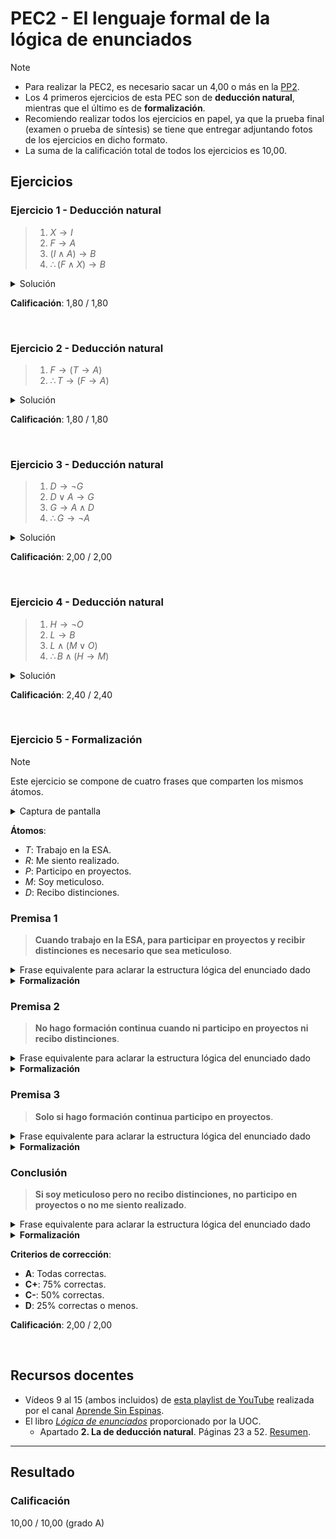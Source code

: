 # PEC2 - El lenguaje formal de la lógica de enunciados

>[!NOTE]
>- Para realizar la PEC2, es necesario sacar un 4,00 o más en la [PP2](pp2).
>- Los 4 primeros ejercicios de esta PEC son de **deducción natural**, mientras que el último es de **formalización**.
>- Recomiendo realizar todos los ejercicios en papel, ya que la prueba final (examen o prueba de síntesis) se tiene que entregar adjuntando fotos de los ejercicios en dicho formato.
>- La suma de la calificación total de todos los ejercicios es 10,00.

## Ejercicios

### Ejercicio 1 - Deducción natural

>1. $X \rightarrow I$
>2. $F \rightarrow A$
>3. $(I \wedge A) \rightarrow B$
>4. $\therefore (F \wedge X) \rightarrow B$

<details>
	<summary>Solución</summary>

![](capturas/1.png)
</details>

**Calificación**: 1,80 / 1,80

<br>

### Ejercicio 2 - Deducción natural

>1. $F \rightarrow (T \rightarrow A)$
>2. $\therefore T \rightarrow (F \rightarrow A)$

<details>
	<summary>Solución</summary>

![](capturas/2.png)
</details>

**Calificación**: 1,80 / 1,80

<br>

### Ejercicio 3 - Deducción natural

>1. $D \rightarrow \neg G$
>2. $D \vee A \rightarrow G$
>3. $G \rightarrow A \wedge D$
>4. $\therefore G \rightarrow \neg A$

<details>
	<summary>Solución</summary>

![](capturas/3.png)
</details>

**Calificación**: 2,00 / 2,00

<br>

### Ejercicio 4 - Deducción natural

>1. $H \rightarrow \neg O$
>2. $L \rightarrow B$
>3. $L \wedge (M \vee O)$
>4. $\therefore B \wedge (H \rightarrow M)$

<details>
	<summary>Solución</summary>

![](capturas/4.png)
</details>

**Calificación**: 2,40 / 2,40

<br>

### Ejercicio 5 - Formalización

>[!NOTE]
>Este ejercicio se compone de cuatro frases que comparten los mismos átomos.

<details>
	<summary>Captura de pantalla</summary>

![](capturas/5.png)
</details>

**Átomos**:
- $T$: Trabajo en la ESA.
- $R$: Me siento realizado.
- $P$: Participo en proyectos.
- $M$: Soy meticuloso.
- $D$: Recibo distinciones.

### Premisa 1

>**Cuando trabajo en la ESA, para participar en proyectos y recibir distinciones es necesario que sea meticuloso**.

<details>
	<summary>Frase equivalente para aclarar la estructura lógica del enunciado dado</summary>

Trabajar en la ESA es **SUFICIENTE** para (ser meticuloso es **NECESARIO** para (participar en proyectos **Y** recibir distinciones))
</details>

<details>
	<summary><strong>Formalización</strong></summary>

$T \rightarrow ((P \wedge D) \rightarrow M)$
</details>

### Premisa 2

>**No hago formación continua cuando ni participo en proyectos ni recibo distinciones**.

<details>
	<summary>Frase equivalente para aclarar la estructura lógica del enunciado dado</summary>

(**NO** participar en proyectos **Y NO** recibir distinciones) es **SUFICIENTE** para no hacer formación continua
</details>

<details>
	<summary><strong>Formalización</strong></summary>

$(\neg P \wedge \neg D) \rightarrow \neg F$
</details>

### Premisa 3

>**Solo si hago formación continua participo en proyectos**.

<details>
	<summary>Frase equivalente para aclarar la estructura lógica del enunciado dado</summary>

Hacer formación continua es **NECESARIO** para participar en proyectos
</details>

<details>
	<summary><strong>Formalización</strong></summary>

$P \rightarrow F$
</details>

### Conclusión

>**Si soy meticuloso pero no recibo distinciones, no participo en proyectos o no me siento realizado**.

<details>
	<summary>Frase equivalente para aclarar la estructura lógica del enunciado dado</summary>

Ser meticuloso **Y NO** recibir distinciones es **SUFICIENTE** para **NO** participar en proyectos **O NO** sentirme realizado
</details>

<details>
	<summary><strong>Formalización</strong></summary>

$(M \wedge \neg D) \rightarrow (\neg P \vee \neg R)$
</details>

**Criterios de corrección**:
- **A**: Todas correctas.
- **C+**: 75% correctas.
- **C-**: 50% correctas.
- **D**: 25% correctas o menos.

**Calificación**: 2,00 / 2,00

<br>

## Recursos docentes

- Vídeos 9 al 15 (ambos incluidos) de [esta playlist de YouTube](https://www.youtube.com/playlist?list=PLX3CfQWn-1E1MpqMS_CWzbSSiY7hgOhtA) realizada por el canal [Aprende Sin Espinas](https://www.youtube.com/@AprendeSinEspinas).
- El libro [_Lógica de enunciados_](http://cvapp.uoc.edu/autors/MostraPDFMaterialAction.do?id=265957&hash=f4eec8d6f2470281eeabfd721755d26ab5429e0b8fd1581689cea334dc3dd6a5) proporcionado por la UOC.
	- Apartado **2. La de deducción natural**. Páginas 23 a 52. [Resumen](recursos/README.md).

---

## Resultado

### Calificación

10,00 / 10,00 (grado A)